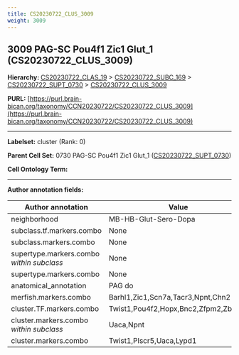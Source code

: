```yaml
---
title: CS20230722_CLUS_3009
weight: 3009
---
```

## 3009 PAG-SC Pou4f1 Zic1 Glut_1 (CS20230722_CLUS_3009)
<b>Hierarchy: </b>
[CS20230722_CLAS_19](../CS20230722_CLAS_19) >
[CS20230722_SUBC_169](../CS20230722_SUBC_169) >
[CS20230722_SUPT_0730](../CS20230722_SUPT_0730) >
[CS20230722_CLUS_3009](../CS20230722_CLUS_3009)

**PURL:** [https://purl.brain-bican.org/taxonomy/CCN20230722/CS20230722_CLUS_3009](https://purl.brain-bican.org/taxonomy/CCN20230722/CS20230722_CLUS_3009)

---


**Labelset:** cluster (Rank: 0)

**Parent Cell Set:** 0730 PAG-SC Pou4f1 Zic1 Glut_1 ([CS20230722_SUPT_0730](../CS20230722_SUPT_0730))



**Cell Ontology Term:** 

[MARKER GENES.]: #


---

[TRANSFERRED ANNOTATIONS.]: #


[AUTHOR ANNOTATION FIELDS.]: #


**Author annotation fields:**

| Author annotation | Value |
|-------------------|-------|
|neighborhood|MB-HB-Glut-Sero-Dopa|
|subclass.tf.markers.combo|None|
|subclass.markers.combo|None|
|supertype.markers.combo _within subclass_|None|
|supertype.markers.combo|None|
|anatomical_annotation|PAG do|
|merfish.markers.combo|Barhl1,Zic1,Scn7a,Tacr3,Npnt,Chn2|
|cluster.TF.markers.combo|Twist1,Pou4f2,Hopx,Bnc2,Zfpm2,Zbtb16|
|cluster.markers.combo _within subclass_|Uaca,Npnt|
|cluster.markers.combo|Twist1,Plscr5,Uaca,Lypd1|
